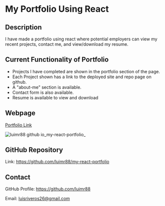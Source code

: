 # My Portfolio Using React

## Description
I have made a portfolio using react where potential employers can view my recent projects, contact me, and view/download my resume.

## Current Functionality of Portfolio
* Projects I have completed are shown in the portfolio section of the page.
* Each Project shown has a link to the deployed site and repo page on github.
* A "about-me" section is available.
* Contact form is also available.
* Resume is available to view and download


## Webpage
[Portfolio Link](https://luimr88.github.io/my-react-portfolio/)

![luimr88 github io_my-react-portfolio_](https://user-images.githubusercontent.com/78315917/183124197-866d42f6-e757-4f75-800f-5b389cc5c704.png)

 ## GitHub Repository
  Link: https://github.com/luimr88/my-react-portfolio

 ## Contact
 GitHub Profile: https://github.com/luimr88

 Email: luisriveros26@gmail.com
